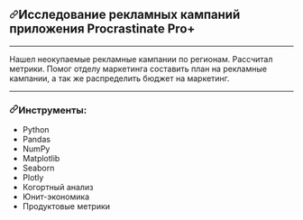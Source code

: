 <div data-target="readme-toc.content" class="Box-body px-5 pb-5">
            <article class="markdown-body entry-content container-lg" itemprop="text"><h2 dir="auto"><a id="user-content-исследование--рекламных--кампаний--приложения--Procrastinate--Pro+" class="anchor" aria-hidden="true" href="#исследование--рекламных--кампаний--приложения--Procrastinate--Pro+"><svg class="octicon octicon-link" viewBox="0 0 16 16" version="1.1" width="16" height="16" aria-hidden="true"><path fill-rule="evenodd" d="M7.775 3.275a.75.75 0 001.06 1.06l1.25-1.25a2 2 0 112.83 2.83l-2.5 2.5a2 2 0 01-2.83 0 .75.75 0 00-1.06 1.06 3.5 3.5 0 004.95 0l2.5-2.5a3.5 3.5 0 00-4.95-4.95l-1.25 1.25zm-4.69 9.64a2 2 0 010-2.83l2.5-2.5a2 2 0 012.83 0 .75.75 0 001.06-1.06 3.5 3.5 0 00-4.95 0l-2.5 2.5a3.5 3.5 0 004.95 4.95l1.25-1.25a.75.75 0 00-1.06-1.06l-1.25 1.25a2 2 0 01-2.83 0z"></path></svg></a>Исследование рекламных кампаний приложения Procrastinate Pro+</h2>
<hr>
<p dir="auto">Нашел неокупаемые рекламные кампании по регионам. Рассчитал метрики. Помог отделу маркетинга составить план на рекламные кампании, а так же распределить бюджет на маркетинг.</p>
<hr>
<h3 dir="auto"><a id="user-content-инструменты" class="anchor" aria-hidden="true" href="#инструменты"><svg class="octicon octicon-link" viewBox="0 0 16 16" version="1.1" width="16" height="16" aria-hidden="true"><path fill-rule="evenodd" d="M7.775 3.275a.75.75 0 001.06 1.06l1.25-1.25a2 2 0 112.83 2.83l-2.5 2.5a2 2 0 01-2.83 0 .75.75 0 00-1.06 1.06 3.5 3.5 0 004.95 0l2.5-2.5a3.5 3.5 0 00-4.95-4.95l-1.25 1.25zm-4.69 9.64a2 2 0 010-2.83l2.5-2.5a2 2 0 012.83 0 .75.75 0 001.06-1.06 3.5 3.5 0 00-4.95 0l-2.5 2.5a3.5 3.5 0 004.95 4.95l1.25-1.25a.75.75 0 00-1.06-1.06l-1.25 1.25a2 2 0 01-2.83 0z"></path></svg></a>Инструменты:</h3>
<ul dir="auto">
<li>Python</li>
<li>Pandas</li>
<li>NumPy</li>
<li>Matplotlib</li>
<li>Seaborn</li>
<li>Plotly</li>
<li>Когортный анализ</li>
<li>Юнит-экономика</li>
<li>Продуктовые метрики</li>

<br>
</ul>
</article>
</div>

